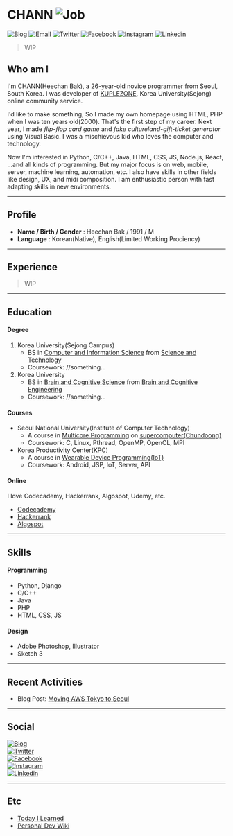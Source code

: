 # CHANN ![Job](https://chann.kr/img/badges/job-true.svg)
<!--![Job](https://chann.kr/img/badges/hire-me-true.svg)-->

<a href="https://blog.chann.kr">![Blog](https://chann.kr/img/badges/blog-chann-black.svg)</a>
<a href="mailto:chann@chann.kr">![Email](https://chann.kr/img/badges/email-chann-red.svg)</a>
<a href="https://twitter.com/channprj">![Twitter](https://chann.kr/img/badges/twitter-chann.svg)</a>
<a href="https://fb.com/channprj">![Facebook](https://chann.kr/img/badges/facebook-chann.svg)</a>
<a href="https://instagram.com/channprj">![Instagram](https://chann.kr/img/badges/instagram-chann.svg)</a>
<a href="https://kr.linkedin.com/in/channprj">![Linkedin](https://chann.kr/img/badges/linkedin-chann.svg)</a>

> WIP

## Who am I
I'm CHANN(Heechan Bak), a 26-year-old novice programmer from Seoul, South Korea. I was developer of [KUPLEZONE](https://kuple.kr), Korea University(Sejong) online community service.

I'd like to make something, So I made my own homepage using HTML, PHP when I was ten years old(2000). That's the first step of my career. Next year, I made *flip-flop card game* and *fake cultureland-gift-ticket generator* using Visual Basic. I was a mischievous kid who loves the computer and technology.

Now I'm interested in Python, C/C++, Java, HTML, CSS, JS, Node.js, React, ...and all kinds of programming. But my major focus is on web, mobile, server, machine learning, automation, etc. I also have skills in other fields like design, UX, and midi composition. I am enthusiastic person with fast adapting skills in new environments.

------

## Profile
* **Name / Birth / Gender** : Heechan Bak / 1991 / M
* **Language** : Korean(Native), English(Limited Working Prociency)

------

## Experience
> WIP

------

## Education
#### Degree
1. Korea University(Sejong Campus)
	- BS in [Computer and Information Science](http://kucis.korea.ac.kr) from [Science and Technology](http://st.korea.ac.kr)
	- Coursework: //something...
2. Korea University
	- BS in [Brain and Cognitive Science](http://brain.korea.ac.kr/bcs/) from [Brain and Cognitive Engineering](http://brain.korea.ac.kr/)
	- Coursework: //something...

#### Courses
* Seoul National University(Institute of Computer Technology)
	- A course in [Multicore Programming](http://aces.snu.ac.kr/edu/) on [supercomputer(Chundoong)](http://manycoresoft.co.kr/resources/case_studies/chundoong.shtml)
	- Coursework: C, Linux, Pthread, OpenMP, OpenCL, MPI
* Korea Productivity Center(KPC)
	- A course in [Wearable Device Programming(IoT)](http://www.rndacademy.or.kr/edu/edu05_iot.asp)
	- Coursework: Android, JSP, IoT, Server, API


#### Online
I love Codecademy, Hackerrank, Algospot, Udemy, etc.

* [Codecademy](https://www.codecademy.com/channprj)
* [Hackerrank](https://www.hackerrank.com/channprj)
* [Algospot](https://algospot.com/user/profile/16184)


------

## Skills
#### Programming
- Python, Django
- C/C++
- Java
- PHP
- HTML, CSS, JS

#### Design
- Adobe Photoshop, Illustrator
- Sketch 3

------

## Recent Activities
* Blog Post: [Moving AWS Tokyo to Seoul](https://blog.chann.kr/moving-aws-tokyo-to-seoul/)


------

## Social
<a href="https://blog.chann.kr">![Blog](https://chann.kr/img/badges/blog-chann-black.svg)</a>  
<a href="https://twitter.com/channprj">![Twitter](https://chann.kr/img/badges/twitter-chann.svg)</a>  
<a href="https://fb.com/channprj">![Facebook](https://chann.kr/img/badges/facebook-chann.svg)</a>  
<a href="https://instagram.com/channprj">![Instagram](https://chann.kr/img/badges/instagram-chann.svg)</a>  
<a href="https://kr.linkedin.com/in/channprj">![Linkedin](https://chann.kr/img/badges/linkedin-chann.svg)</a>

------

## Etc
* [Today I Learned](https://til.chann.kr)
* [Personal Dev Wiki](https://wiki.chann.kr)